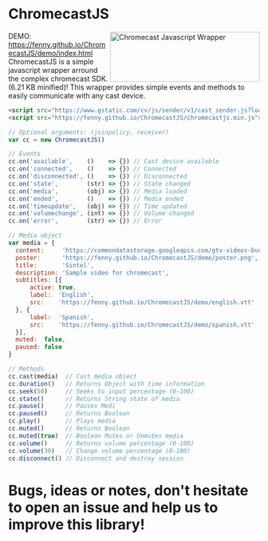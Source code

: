 # ChromecastJS

<img src="https://i.imgur.com/uI4i1m5.png" align="right"
     title="Chromecast Javascript Wrapper" width="300" height="100">
DEMO: https://fenny.github.io/ChromecastJS/demo/index.html<br>
ChromecastJS is a simple javascript wrapper arround the complex chromecast SDK. (6.21 KB minified)!
This wrapper provides simple events and methods to easily communicate with any cast device.

```html
<script src="https://www.gstatic.com/cv/js/sender/v1/cast_sender.js?loadCastFramework=1"></script>
<script src="https://fenny.github.io/ChromecastJS/chromecastjs.min.js"></script>
```

```javascript
// Optional arguments: (joinpolicy, receiver)
var cc = new ChromecastJS()

// Events
cc.on('available',    ()    => {}) // Cast device available
cc.on('connected',    ()    => {}) // Connected
cc.on('disconnected', ()    => {}) // Disconnected
cc.on('state',        (str) => {}) // State changed
cc.on('media',        (obj) => {}) // Media loaded
cc.on('ended',        ()    => {}) // Media ended
cc.on('timeupdate',   (obj) => {}) // Time updated
cc.on('volumechange', (int) => {}) // Volume changed
cc.on('error',        (str) => {}) // Error

// Media object
var media = {
  content:     'https://commondatastorage.googleapis.com/gtv-videos-bucket/sample/Sintel.mp4',
  poster:      'https://fenny.github.io/ChromecastJS/demo/poster.png',
  title:       'Sintel',
  description: 'Sample video for chromecast',
  subtitles: [{
      active: true,
      label:  'English',
      src:    'https://fenny.github.io/ChromecastJS/demo/english.vtt'
  }, {
      label:  'Spanish',
      src:    'https://fenny.github.io/ChromecastJS/demo/spanish.vtt'
  }],
  muted:  false,
  paused: false
}

// Methods
cc.cast(media)  // Cast media object
cc.duration()   // Returns Object with time information
cc.seek(50)     // Seeks to input percentage (0-100)
cc.state()      // Returns String state of media
cc.pause()      // Pauses Medi
cc.paused()     // Returns Boolean
cc.play()       // Plays media
cc.muted()      // Returns Boolean
cc.muted(true)  // Boolean Mutes or Unmutes media
cc.volume()     // Returns volume percentage (0-100)
cc.volume(30)   // Change volume percentage (0-100)
cc.disconnect() // Disconnect and destroy session
```

# Bugs, ideas or notes, don't hesitate to open an issue and help us to improve this library!
